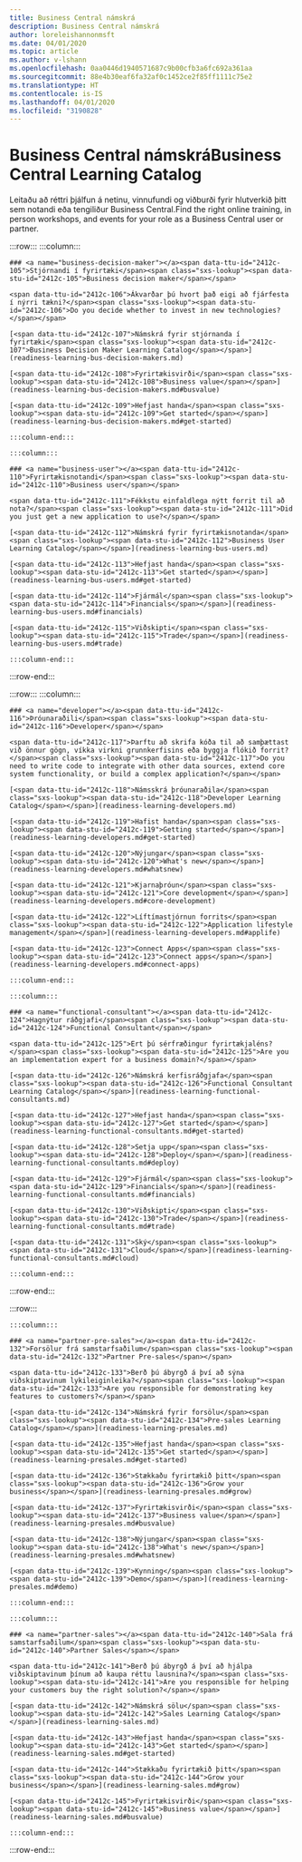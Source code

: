 ```yaml
---
title: Business Central námskrá
description: Business Central námskrá
author: loreleishannonmsft
ms.date: 04/01/2020
ms.topic: article
ms.author: v-lshann
ms.openlocfilehash: 0aa0446d1940571687c9b00cfb3a6fc692a361aa
ms.sourcegitcommit: 88e4b30eaf6fa32af0c1452ce2f85ff1111c75e2
ms.translationtype: HT
ms.contentlocale: is-IS
ms.lasthandoff: 04/01/2020
ms.locfileid: "3190828"
---
```

# <a name="business-central-learning-catalog"></a><span data-ttu-id="2412c-103">Business Central námskrá</span><span class="sxs-lookup"><span data-stu-id="2412c-103">Business Central Learning Catalog</span></span>
<span data-ttu-id="2412c-104">Leitaðu að réttri þjálfun á netinu, vinnufundi og viðburði fyrir hlutverkið þitt sem notandi eða tengiliður Business Central.</span><span class="sxs-lookup"><span data-stu-id="2412c-104">Find the right online training, in person workshops, and events for your role as a Business Central user or partner.</span></span>

:::row:::
    :::column:::

    ### <a name="business-decision-maker"></a><span data-ttu-id="2412c-105">Stjórnandi í fyrirtæki</span><span class="sxs-lookup"><span data-stu-id="2412c-105">Business decision maker</span></span>

    <span data-ttu-id="2412c-106">Ákvarðar þú hvort það eigi að fjárfesta í nýrri tækni?</span><span class="sxs-lookup"><span data-stu-id="2412c-106">Do you decide whether to invest in new technologies?</span></span> 

    [<span data-ttu-id="2412c-107">Námskrá fyrir stjórnanda í fyrirtæki</span><span class="sxs-lookup"><span data-stu-id="2412c-107">Business Decision Maker Learning Catalog</span></span>](readiness-learning-bus-decision-makers.md)

    [<span data-ttu-id="2412c-108">Fyrirtækisvirði</span><span class="sxs-lookup"><span data-stu-id="2412c-108">Business value</span></span>](readiness-learning-bus-decision-makers.md#busvalue)

    [<span data-ttu-id="2412c-109">Hefjast handa</span><span class="sxs-lookup"><span data-stu-id="2412c-109">Get started</span></span>](readiness-learning-bus-decision-makers.md#get-started)

    :::column-end:::

    :::column:::

    ### <a name="business-user"></a><span data-ttu-id="2412c-110">Fyrirtækisnotandi</span><span class="sxs-lookup"><span data-stu-id="2412c-110">Business user</span></span>

    <span data-ttu-id="2412c-111">Fékkstu einfaldlega nýtt forrit til að nota?</span><span class="sxs-lookup"><span data-stu-id="2412c-111">Did you just get a new application to use?</span></span> 

    [<span data-ttu-id="2412c-112">Námskrá fyrir fyrirtækisnotanda</span><span class="sxs-lookup"><span data-stu-id="2412c-112">Business User Learning Catalog</span></span>](readiness-learning-bus-users.md)

    [<span data-ttu-id="2412c-113">Hefjast handa</span><span class="sxs-lookup"><span data-stu-id="2412c-113">Get started</span></span>](readiness-learning-bus-users.md#get-started)

    [<span data-ttu-id="2412c-114">Fjármál</span><span class="sxs-lookup"><span data-stu-id="2412c-114">Financials</span></span>](readiness-learning-bus-users.md#financials)

    [<span data-ttu-id="2412c-115">Viðskipti</span><span class="sxs-lookup"><span data-stu-id="2412c-115">Trade</span></span>](readiness-learning-bus-users.md#trade)

    :::column-end:::

:::row-end:::

:::row:::
    :::column:::

    ### <a name="developer"></a><span data-ttu-id="2412c-116">Þróunaraðili</span><span class="sxs-lookup"><span data-stu-id="2412c-116">Developer</span></span>

    <span data-ttu-id="2412c-117">Þarftu að skrifa kóða til að samþættast við önnur gögn, víkka virkni grunnkerfisins eða byggja flókið forrit?</span><span class="sxs-lookup"><span data-stu-id="2412c-117">Do you need to write code to integrate with other data sources, extend core system functionality, or build a complex application?</span></span>

    [<span data-ttu-id="2412c-118">Námsskrá þróunaraðila</span><span class="sxs-lookup"><span data-stu-id="2412c-118">Developer Learning Catalog</span></span>](readiness-learning-developers.md)

    [<span data-ttu-id="2412c-119">Hafist handa</span><span class="sxs-lookup"><span data-stu-id="2412c-119">Getting started</span></span>](readiness-learning-developers.md#get-started)

    [<span data-ttu-id="2412c-120">Nýjungar</span><span class="sxs-lookup"><span data-stu-id="2412c-120">What's new</span></span>](readiness-learning-developers.md#whatsnew)

    [<span data-ttu-id="2412c-121">Kjarnaþróun</span><span class="sxs-lookup"><span data-stu-id="2412c-121">Core development</span></span>](readiness-learning-developers.md#core-development)

    [<span data-ttu-id="2412c-122">Líftímastjórnun forrits</span><span class="sxs-lookup"><span data-stu-id="2412c-122">Application lifestyle management</span></span>](readiness-learning-developers.md#applife)

    [<span data-ttu-id="2412c-123">Connect Apps</span><span class="sxs-lookup"><span data-stu-id="2412c-123">Connect apps</span></span>](readiness-learning-developers.md#connect-apps)

    :::column-end:::

    :::column:::

    ### <a name="functional-consultant"></a><span data-ttu-id="2412c-124">Hagnýtur ráðgjafi</span><span class="sxs-lookup"><span data-stu-id="2412c-124">Functional Consultant</span></span>
    
    <span data-ttu-id="2412c-125">Ert þú sérfræðingur fyrirtækjaléns?</span><span class="sxs-lookup"><span data-stu-id="2412c-125">Are you an implementation expert for a business domain?</span></span> 

    [<span data-ttu-id="2412c-126">Námskrá kerfisráðgjafa</span><span class="sxs-lookup"><span data-stu-id="2412c-126">Functional Consultant Learning Catalog</span></span>](readiness-learning-functional-consultants.md)

    [<span data-ttu-id="2412c-127">Hefjast handa</span><span class="sxs-lookup"><span data-stu-id="2412c-127">Get started</span></span>](readiness-learning-functional-consultants.md#get-started)

    [<span data-ttu-id="2412c-128">Setja upp</span><span class="sxs-lookup"><span data-stu-id="2412c-128">Deploy</span></span>](readiness-learning-functional-consultants.md#deploy)

    [<span data-ttu-id="2412c-129">Fjármál</span><span class="sxs-lookup"><span data-stu-id="2412c-129">Financials</span></span>](readiness-learning-functional-consultants.md#financials)

    [<span data-ttu-id="2412c-130">Viðskipti</span><span class="sxs-lookup"><span data-stu-id="2412c-130">Trade</span></span>](readiness-learning-functional-consultants.md#trade)

    [<span data-ttu-id="2412c-131">Ský</span><span class="sxs-lookup"><span data-stu-id="2412c-131">Cloud</span></span>](readiness-learning-functional-consultants.md#cloud)

    :::column-end:::

:::row-end:::

:::row:::

    :::column:::

    ### <a name="partner-pre-sales"></a><span data-ttu-id="2412c-132">Forsölur frá samstarfsaðilum</span><span class="sxs-lookup"><span data-stu-id="2412c-132">Partner Pre-sales</span></span>

    <span data-ttu-id="2412c-133">Berð þú ábyrgð á því að sýna viðskiptavinum lykileiginleika?</span><span class="sxs-lookup"><span data-stu-id="2412c-133">Are you responsible for demonstrating key features to customers?</span></span> 

    [<span data-ttu-id="2412c-134">Námskrá fyrir forsölu</span><span class="sxs-lookup"><span data-stu-id="2412c-134">Pre-sales Learning Catalog</span></span>](readiness-learning-presales.md)

    [<span data-ttu-id="2412c-135">Hefjast handa</span><span class="sxs-lookup"><span data-stu-id="2412c-135">Get started</span></span>](readiness-learning-presales.md#get-started)

    [<span data-ttu-id="2412c-136">Stækkaðu fyrirtækið þitt</span><span class="sxs-lookup"><span data-stu-id="2412c-136">Grow your business</span></span>](readiness-learning-presales.md#grow)

    [<span data-ttu-id="2412c-137">Fyrirtækisvirði</span><span class="sxs-lookup"><span data-stu-id="2412c-137">Business value</span></span>](readiness-learning-presales.md#busvalue)

    [<span data-ttu-id="2412c-138">Nýjungar</span><span class="sxs-lookup"><span data-stu-id="2412c-138">What's new</span></span>](readiness-learning-presales.md#whatsnew)

    [<span data-ttu-id="2412c-139">Kynning</span><span class="sxs-lookup"><span data-stu-id="2412c-139">Demo</span></span>](readiness-learning-presales.md#demo)

    :::column-end:::

    :::column:::

    ### <a name="partner-sales"></a><span data-ttu-id="2412c-140">Sala frá samstarfsaðilum</span><span class="sxs-lookup"><span data-stu-id="2412c-140">Partner Sales</span></span>

    <span data-ttu-id="2412c-141">Berð þú ábyrgð á því að hjálpa viðskiptavinum þínum að kaupa réttu lausnina?</span><span class="sxs-lookup"><span data-stu-id="2412c-141">Are you responsible for helping your customers buy the right solution?</span></span> 

    [<span data-ttu-id="2412c-142">Námskrá sölu</span><span class="sxs-lookup"><span data-stu-id="2412c-142">Sales Learning Catalog</span></span>](readiness-learning-sales.md)

    [<span data-ttu-id="2412c-143">Hefjast handa</span><span class="sxs-lookup"><span data-stu-id="2412c-143">Get started</span></span>](readiness-learning-sales.md#get-started)

    [<span data-ttu-id="2412c-144">Stækkaðu fyrirtækið þitt</span><span class="sxs-lookup"><span data-stu-id="2412c-144">Grow your business</span></span>](readiness-learning-sales.md#grow)

    [<span data-ttu-id="2412c-145">Fyrirtækisvirði</span><span class="sxs-lookup"><span data-stu-id="2412c-145">Business value</span></span>](readiness-learning-sales.md#busvalue)

    :::column-end:::

:::row-end:::
